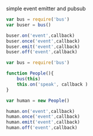 simple event emitter and pubsub

```javascript
var bus = require('bus')
var buser = bus()

buser.on('event',callback)
buser.once('event',callback)
buser.emit('event',callback)
buser.off('event',callback)

```



```javascript
var bus = require('bus')

function People(){
	bus(this)
	this.on('speak', callback )
}

var human = new People()

human.on('event',callback)
human.once('event',callback)
human.emit('event',callback)
human.off('event',callback)

```

